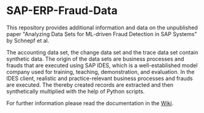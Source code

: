 # SAP-ERP-Fraud-Data
This repository provides additional information and data on the unpublished paper "Analyzing Data Sets for ML-driven Fraud Detection in SAP Systems" by Schnepf et al.

The accounting data set, the change data set and the trace data set contain synthetic data. The origin of the data sets are business processes and frauds that are executed using SAP IDES, which is a well-established model company used for training, teaching, demonstration, and evaluation. In the IDES client, realistic and practice-relevant business processes and frauds are executed. The thereby created records are extracted and then synthetically multiplied with the help of Python scripts. 

For further information please read the documentation in the [Wiki](https://github.com/jonasschnepf/SAP-ERP-Fraud-Data/wiki).
